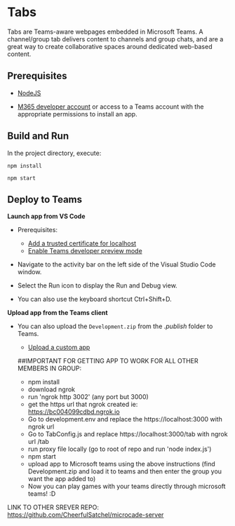# Tabs

Tabs are Teams-aware webpages embedded in Microsoft Teams. A channel/group tab delivers content to channels and group chats, and are a great way to create collaborative spaces around dedicated web-based content.

## Prerequisites

- [NodeJS](https://nodejs.org/en/)

- [M365 developer account](https://docs.microsoft.com/en-us/microsoftteams/platform/concepts/build-and-test/prepare-your-o365-tenant) or access to a Teams account with the appropriate permissions to install an app.

## Build and Run

In the project directory, execute:

`npm install`

`npm start`

## Deploy to Teams

**Launch app from VS Code**

- Prerequisites:

  - [Add a trusted certificate for localhost](https://aka.ms/teams-toolkit-trusted-cert)
  - [Enable Teams developer preview mode](https://aka.ms/teams-toolkit-enable-devpreview)

- Navigate to the activity bar on the left side of the Visual Studio Code window.
- Select the Run icon to display the Run and Debug view.
- You can also use the keyboard shortcut Ctrl+Shift+D.

**Upload app from the Teams client**

- You can also upload the `Development.zip` from the _.publish_ folder to Teams.

  - [Upload a custom app](https://aka.ms/teams-toolkit-uploadapp)

  ##IMPORTANT FOR GETTING APP TO WORK FOR ALL OTHER MEMBERS IN GROUP:

  - npm install
  - download ngrok
  - run 'ngrok http 3002' (any port but 3000)
  - get the https url that ngrok created ie: https://bc004099cdbd.ngrok.io
  - Go to development.env and replace the https://localhost:3000 with ngrok url
  - Go to TabConfig.js and replace https://localhost:3000/tab with ngrok url /tab
  - run proxy file locally (go to root of repo and run 'node index.js')
  - npm start
  - upload app to Microsoft teams using the above instructions (find Development.zip and load it to teams and then enter the group you want the app added to)
  - Now you can play games with your teams directly through microsoft teams! :D



LINK TO OTHER SREVER REPO: https://github.com/CheerfulSatchel/microcade-server
